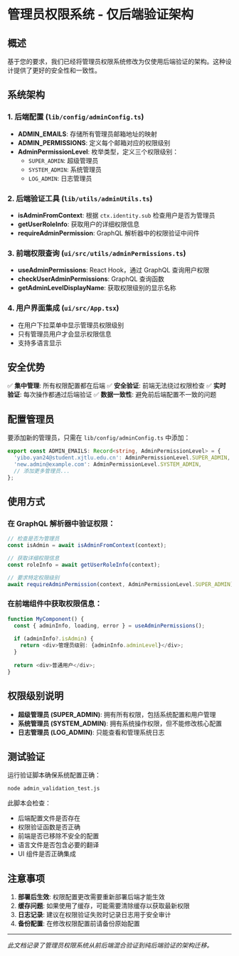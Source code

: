 # 管理员权限系统 - 仅后端验证架构

## 概述

基于您的要求，我们已经将管理员权限系统修改为仅使用后端验证的架构。这种设计提供了更好的安全性和一致性。

## 系统架构

### 1. 后端配置 (`lib/config/adminConfig.ts`)
- **ADMIN_EMAILS**: 存储所有管理员邮箱地址的映射
- **ADMIN_PERMISSIONS**: 定义每个邮箱对应的权限级别
- **AdminPermissionLevel**: 枚举类型，定义三个权限级别：
  - `SUPER_ADMIN`: 超级管理员
  - `SYSTEM_ADMIN`: 系统管理员  
  - `LOG_ADMIN`: 日志管理员

### 2. 后端验证工具 (`lib/utils/adminUtils.ts`)
- **isAdminFromContext**: 根据 `ctx.identity.sub` 检查用户是否为管理员
- **getUserRoleInfo**: 获取用户的详细权限信息
- **requireAdminPermission**: GraphQL 解析器中的权限验证中间件

### 3. 前端权限查询 (`ui/src/utils/adminPermissions.ts`)
- **useAdminPermissions**: React Hook，通过 GraphQL 查询用户权限
- **checkUserAdminPermissions**: GraphQL 查询函数
- **getAdminLevelDisplayName**: 获取权限级别的显示名称

### 4. 用户界面集成 (`ui/src/App.tsx`)
- 在用户下拉菜单中显示管理员权限级别
- 只有管理员用户才会显示权限信息
- 支持多语言显示

## 安全优势

✅ **集中管理**: 所有权限配置都在后端
✅ **安全验证**: 前端无法绕过权限检查
✅ **实时验证**: 每次操作都通过后端验证
✅ **数据一致性**: 避免前后端配置不一致的问题

## 配置管理员

要添加新的管理员，只需在 `lib/config/adminConfig.ts` 中添加：

```typescript
export const ADMIN_EMAILS: Record<string, AdminPermissionLevel> = {
  'yibo.yan24@student.xjtlu.edu.cn': AdminPermissionLevel.SUPER_ADMIN,
  'new.admin@example.com': AdminPermissionLevel.SYSTEM_ADMIN,
  // 添加更多管理员...
};
```

## 使用方式

### 在 GraphQL 解析器中验证权限：

```typescript
// 检查是否为管理员
const isAdmin = await isAdminFromContext(context);

// 获取详细权限信息
const roleInfo = await getUserRoleInfo(context);

// 要求特定权限级别
await requireAdminPermission(context, AdminPermissionLevel.SUPER_ADMIN);
```

### 在前端组件中获取权限信息：

```typescript
function MyComponent() {
  const { adminInfo, loading, error } = useAdminPermissions();
  
  if (adminInfo?.isAdmin) {
    return <div>管理员级别: {adminInfo.adminLevel}</div>;
  }
  
  return <div>普通用户</div>;
}
```

## 权限级别说明

- **超级管理员 (SUPER_ADMIN)**: 拥有所有权限，包括系统配置和用户管理
- **系统管理员 (SYSTEM_ADMIN)**: 拥有系统操作权限，但不能修改核心配置
- **日志管理员 (LOG_ADMIN)**: 只能查看和管理系统日志

## 测试验证

运行验证脚本确保系统配置正确：

```bash
node admin_validation_test.js
```

此脚本会检查：
- 后端配置文件是否存在
- 权限验证函数是否正确
- 前端是否已移除不安全的配置
- 语言文件是否包含必要的翻译
- UI 组件是否正确集成

## 注意事项

1. **部署后生效**: 权限配置更改需要重新部署后端才能生效
2. **缓存问题**: 如果使用了缓存，可能需要清除缓存以获取最新权限
3. **日志记录**: 建议在权限验证失败时记录日志用于安全审计
4. **备份配置**: 在修改权限配置前请备份原始配置

---

*此文档记录了管理员权限系统从前后端混合验证到纯后端验证的架构迁移。*
